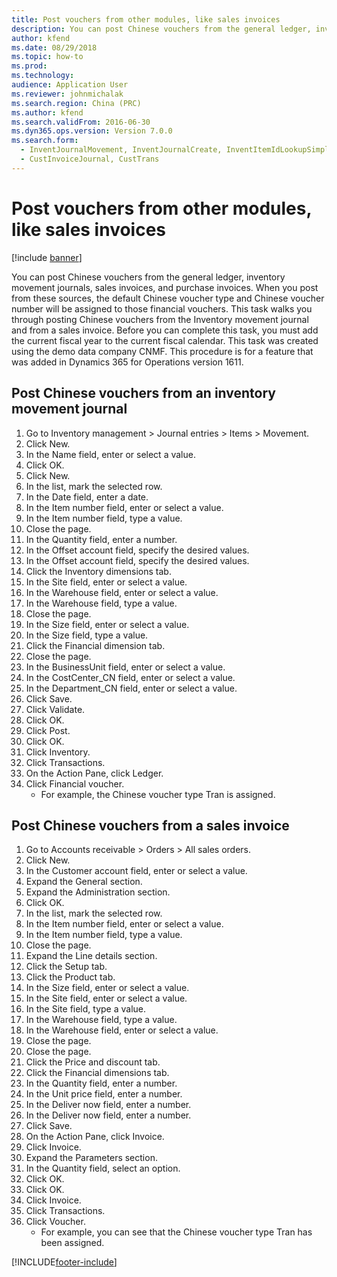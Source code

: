 ```yaml
---
title: Post vouchers from other modules, like sales invoices
description: You can post Chinese vouchers from the general ledger, inventory movement journals, sales invoices, and purchase invoices.
author: kfend
ms.date: 08/29/2018
ms.topic: how-to
ms.prod: 
ms.technology: 
audience: Application User
ms.reviewer: johnmichalak
ms.search.region: China (PRC)
ms.author: kfend
ms.search.validFrom: 2016-06-30
ms.dyn365.ops.version: Version 7.0.0
ms.search.form: 
  - InventJournalMovement, InventJournalCreate, InventItemIdLookupSimple, InventLocationIdLookup, InventProductDimensionLookup, DimensionLookup, InventTrans, SalesTableListPage, SalesCreateOrder, SalesTable, SalesEditLines
  - CustInvoiceJournal, CustTrans
---
```

# Post vouchers from other modules, like sales invoices

[!include [banner](../../includes/banner.md)]

You can post Chinese vouchers from the general ledger, inventory movement journals, sales invoices, and purchase invoices. When you post from these sources, the default Chinese voucher type and Chinese voucher number will be assigned to those financial vouchers.
This task walks you through posting Chinese vouchers from the Inventory movement journal and from a sales invoice.
Before you can complete this task, you must add the current fiscal year to the current fiscal calendar. This task was created using the demo data company CNMF. This procedure is for a feature that was added in Dynamics 365 for Operations version 1611.


## Post Chinese vouchers from an inventory movement journal
1. Go to Inventory management > Journal entries > Items > Movement.
2. Click New.
3. In the Name field, enter or select a value.
4. Click OK.
5. Click New.
6. In the list, mark the selected row.
7. In the Date field, enter a date.
8. In the Item number field, enter or select a value.
9. In the Item number field, type a value.
10. Close the page.
11. In the Quantity field, enter a number.
12. In the Offset account field, specify the desired values.
13. In the Offset account field, specify the desired values.
14. Click the Inventory dimensions tab.
15. In the Site field, enter or select a value.
16. In the Warehouse field, enter or select a value.
17. In the Warehouse field, type a value.
18. Close the page.
19. In the Size field, enter or select a value.
20. In the Size field, type a value.
21. Click the Financial dimension tab.
22. Close the page.
23. In the BusinessUnit field, enter or select a value.
24. In the CostCenter_CN field, enter or select a value.
25. In the Department_CN field, enter or select a value.
26. Click Save.
27. Click Validate.
28. Click OK.
29. Click Post.
30. Click OK.
31. Click Inventory.
32. Click Transactions.
33. On the Action Pane, click Ledger.
34. Click Financial voucher.
    * For example, the Chinese voucher type Tran is assigned.  

## Post Chinese vouchers from a sales invoice
1. Go to Accounts receivable > Orders > All sales orders.
2. Click New.
3. In the Customer account field, enter or select a value.
4. Expand the General section.
5. Expand the Administration section.
6. Click OK.
7. In the list, mark the selected row.
8. In the Item number field, enter or select a value.
9. In the Item number field, type a value.
10. Close the page.
11. Expand the Line details section.
12. Click the Setup tab.
13. Click the Product tab.
14. In the Size field, enter or select a value.
15. In the Site field, enter or select a value.
16. In the Site field, type a value.
17. In the Warehouse field, type a value.
18. In the Warehouse field, enter or select a value.
19. Close the page.
20. Close the page.
21. Click the Price and discount tab.
22. Click the Financial dimensions tab.
23. In the Quantity field, enter a number.
24. In the Unit price field, enter a number.
25. In the Deliver now field, enter a number.
26. In the Deliver now field, enter a number.
27. Click Save.
28. On the Action Pane, click Invoice.
29. Click Invoice.
30. Expand the Parameters section.
31. In the Quantity field, select an option.
32. Click OK.
33. Click OK.
34. Click Invoice.
35. Click Transactions.
36. Click Voucher.
    * For example, you can see that the Chinese voucher type Tran has been assigned.  



[!INCLUDE[footer-include](../../../includes/footer-banner.md)]
